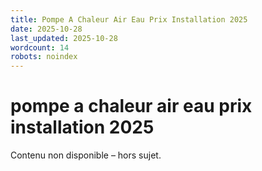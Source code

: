 ```yaml
---
title: Pompe A Chaleur Air Eau Prix Installation 2025
date: 2025-10-28
last_updated: 2025-10-28
wordcount: 14
robots: noindex
---
```


# pompe a chaleur air eau prix installation 2025

Contenu non disponible – hors sujet.